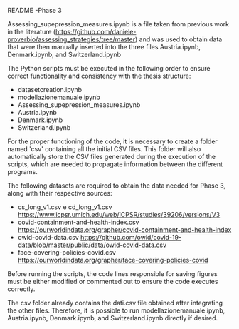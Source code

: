 README -Phase 3

Assessing_supepression_measures.ipynb is a file taken from previous work in the literature (https://github.com/daniele-proverbio/assessing_strategies/tree/master) and was used to obtain data that were then manually inserted into the three files Austria.ipynb, Denmark.ipynb, and Switzerland.ipynb

The Python scripts must be executed in the following order to ensure correct functionality and consistency with the thesis structure:
- datasetcreation.ipynb
- modellazionemanuale.ipynb
- Assessing_supepression_measures.ipynb
- Austria.ipynb
- Denmark.ipynb
- Switzerland.ipynb

For the proper functioning of the code, it is necessary to create a folder named 'csv' containing all the initial CSV files. This folder will also automatically store the CSV files generated during the execution of the scripts, which are needed to propagate information between the different programs.

The following datasets are required to obtain the data needed for Phase 3, along with their respective sources:
  - cs_long_v1.csv e cd_long_v1.csv https://www.icpsr.umich.edu/web/ICPSR/studies/39206/versions/V3
  - covid-containment-and-health-index.csv https://ourworldindata.org/grapher/covid-containment-and-health-index
  - owid-covid-data.csv https://github.com/owid/covid-19-data/blob/master/public/data/owid-covid-data.csv
  - face-covering-policies-covid.csv https://ourworldindata.org/grapher/face-covering-policies-covid

Before running the scripts, the code lines responsible for saving figures must be either modified or commented out to ensure the code executes correctly.

The csv folder already contains the dati.csv file obtained after integrating the other files. Therefore, it is possible to run modellazionemanuale.ipynb, Austria.ipynb, Denmark.ipynb, and Switzerland.ipynb directly if desired.
